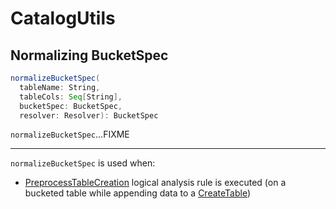 # CatalogUtils

## <span id="normalizeBucketSpec"> Normalizing BucketSpec

```scala
normalizeBucketSpec(
  tableName: String,
  tableCols: Seq[String],
  bucketSpec: BucketSpec,
  resolver: Resolver): BucketSpec
```

`normalizeBucketSpec`...FIXME

---

`normalizeBucketSpec` is used when:

* [PreprocessTableCreation](logical-analysis-rules/PreprocessTableCreation.md) logical analysis rule is executed (on a bucketed table while appending data to a [CreateTable](logical-operators/CreateTable.md))
